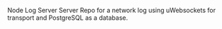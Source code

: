 Node Log Server
Server Repo for a network log using uWebsockets for transport and PostgreSQL as a database.
